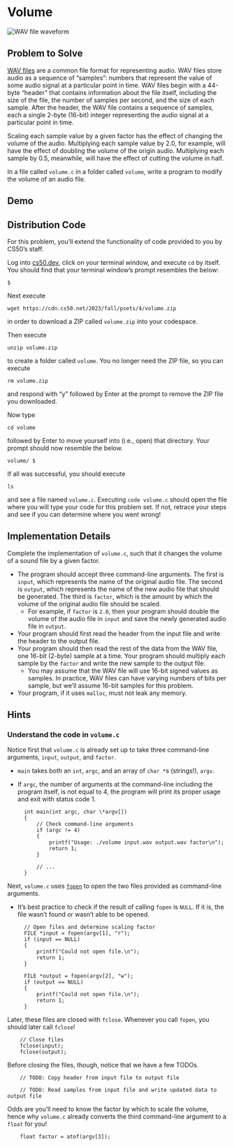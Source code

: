 # Volume

![WAV file waveform](https://cs50.harvard.edu/x/2024/psets/4/volume/wav_file.png)

## Problem to Solve

[WAV files](https://docs.fileformat.com/audio/wav/) are a common file format for representing audio. WAV files store audio as a sequence of “samples”: numbers that represent the value of some audio signal at a particular point in time. WAV files begin with a 44-byte “header” that contains information about the file itself, including the size of the file, the number of samples per second, and the size of each sample. After the header, the WAV file contains a sequence of samples, each a single 2-byte (16-bit) integer representing the audio signal at a particular point in time.

Scaling each sample value by a given factor has the effect of changing the volume of the audio. Multiplying each sample value by 2.0, for example, will have the effect of doubling the volume of the origin audio. Multiplying each sample by 0.5, meanwhile, will have the effect of cutting the volume in half.

In a file called `volume.c` in a folder called `volume`, write a program to modify the volume of an audio file.

## Demo

<script async="" data-autoplay="1" data-cols="100" data-loop="1" data-rows="12" id="asciicast-mc2hPhYDt1spoMjlqNMuqC4Uc" src="https://asciinema.org/a/mc2hPhYDt1spoMjlqNMuqC4Uc.js"></script>

## Distribution Code

For this problem, you’ll extend the functionality of code provided to you by CS50’s staff.

Log into [cs50.dev](https://cs50.dev/), click on your terminal window, and execute `cd` by itself. You should find that your terminal window’s prompt resembles the below:

    $

Next execute

    wget https://cdn.cs50.net/2023/fall/psets/4/volume.zip

in order to download a ZIP called `volume.zip` into your codespace.

Then execute

    unzip volume.zip

to create a folder called `volume`. You no longer need the ZIP file, so you can execute

    rm volume.zip

and respond with “y” followed by Enter at the prompt to remove the ZIP file you downloaded.

Now type

    cd volume

followed by Enter to move yourself into (i.e., open) that directory. Your prompt should now resemble the below.

    volume/ $

If all was successful, you should execute

    ls

and see a file named `volume.c`. Executing `code volume.c` should open the file where you will type your code for this problem set. If not, retrace your steps and see if you can determine where you went wrong!

## Implementation Details

Complete the implementation of `volume.c`, such that it changes the volume of a sound file by a given factor.

- The program should accept three command-line arguments. The first is `input`, which represents the name of the original audio file. The second is `output`, which represents the name of the new audio file that should be generated. The third is `factor`, which is the amount by which the volume of the original audio file should be scaled.
  - For example, if `factor` is `2.0`, then your program should double the volume of the audio file in `input` and save the newly generated audio file in `output`.
- Your program should first read the header from the input file and write the header to the output file.
- Your program should then read the rest of the data from the WAV file, one 16-bit (2-byte) sample at a time. Your program should multiply each sample by the `factor` and write the new sample to the output file.
  - You may assume that the WAV file will use 16-bit signed values as samples. In practice, WAV files can have varying numbers of bits per sample, but we’ll assume 16-bit samples for this problem.
- Your program, if it uses `malloc`, must not leak any memory.

## Hints

### Understand the code in `volume.c`

Notice first that `volume.c` is already set up to take three command-line arguments, `input`, `output`, and `factor`.

- `main` takes both an `int`, `argc`, and an array of `char *`s (strings!), `argv`.
- If `argc`, the number of arguments at the command-line including the program itself, is not equal to 4, the program will print its proper usage and exit with status code 1.

        int main(int argc, char \*argv[])
        {
            // Check command-line arguments
            if (argc != 4)
            {
                printf("Usage: ./volume input.wav output.wav factor\n");
                return 1;
            }

            // ...
        }

Next, `volume.c` uses [`fopen`](https://manual.cs50.io/3/fopen) to open the two files provided as command-line arguments.

- It’s best practice to check if the result of calling `fopen` is `NULL`. If it is, the file wasn’t found or wasn’t able to be opened.

        // Open files and determine scaling factor
        FILE *input = fopen(argv[1], "r");
        if (input == NULL)
        {
            printf("Could not open file.\n");
            return 1;
        }

        FILE *output = fopen(argv[2], "w");
        if (output == NULL)
        {
            printf("Could not open file.\n");
            return 1;
        }

Later, these files are closed with `fclose`. Whenever you call `fopen`, you should later call `fclose`!

        // Close files
        fclose(input);
        fclose(output);

Before closing the files, though, notice that we have a few TODOs.

        // TODO: Copy header from input file to output file

        // TODO: Read samples from input file and write updated data to output file

Odds are you’ll need to know the factor by which to scale the volume, hence why `volume.c` already converts the third command-line argument to a `float` for you!

        float factor = atof(argv[3]);
